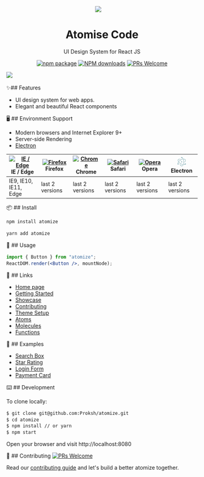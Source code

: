 <p align="center">
  <a href="http://atomizecode">
    <img width="110px" style="margin-right: 20px" src="https://firebasestorage.googleapis.com/v0/b/pawan-dev.appspot.com/o/logo.svg?alt=media">
  </a>
</p>

<h1 align="center">Atomise Code</h1>

<div align="center">

UI Design System for React JS

[![npm package](https://img.shields.io/npm/v/atomize.svg?style=flat-square)](https://www.npmjs.org/package/atomize) [![NPM downloads](http://img.shields.io/npm/dm/atomize.svg?style=flat-square)](http://npmjs.com/atomize) [![PRs Welcome](https://img.shields.io/badge/PRs-welcome-brightgreen.svg?style=flat-square)](http://makeapullrequest.com)

</div>

[![](https://firebasestorage.googleapis.com/v0/b/pawan-dev.appspot.com/o/Screenshot%202019-07-19%20at%2011.16.03%20AM.png?alt=media)](http://atomizecode.com)

✨## Features

- UI design system for web apps.
- Elegant and beautiful React components

🖥 ## Environment Support

- Modern browsers and Internet Explorer 9+
- Server-side Rendering
- [Electron](http://electron.atom.io/)

| [<img src="https://raw.githubusercontent.com/alrra/browser-logos/master/src/edge/edge_48x48.png" alt="IE / Edge" width="24px" height="24px" />](http://godban.github.io/browsers-support-badges/)</br>IE / Edge | [<img src="https://raw.githubusercontent.com/alrra/browser-logos/master/src/firefox/firefox_48x48.png" alt="Firefox" width="24px" height="24px" />](http://godban.github.io/browsers-support-badges/)</br>Firefox | [<img src="https://raw.githubusercontent.com/alrra/browser-logos/master/src/chrome/chrome_48x48.png" alt="Chrome" width="24px" height="24px" />](http://godban.github.io/browsers-support-badges/)</br>Chrome | [<img src="https://raw.githubusercontent.com/alrra/browser-logos/master/src/safari/safari_48x48.png" alt="Safari" width="24px" height="24px" />](http://godban.github.io/browsers-support-badges/)</br>Safari | [<img src="https://raw.githubusercontent.com/alrra/browser-logos/master/src/opera/opera_48x48.png" alt="Opera" width="24px" height="24px" />](http://godban.github.io/browsers-support-badges/)</br>Opera | [<img src="https://raw.githubusercontent.com/alrra/browser-logos/master/src/electron/electron_48x48.png" alt="Electron" width="24px" height="24px" />](http://godban.github.io/browsers-support-badges/)</br>Electron |
| --------------------------------------------------------------------------------------------------------------------------------------------------------------------------------------------------------------- | ----------------------------------------------------------------------------------------------------------------------------------------------------------------------------------------------------------------- | ------------------------------------------------------------------------------------------------------------------------------------------------------------------------------------------------------------- | ------------------------------------------------------------------------------------------------------------------------------------------------------------------------------------------------------------- | --------------------------------------------------------------------------------------------------------------------------------------------------------------------------------------------------------- | --------------------------------------------------------------------------------------------------------------------------------------------------------------------------------------------------------------------- |
| IE9, IE10, IE11, Edge                                                                                                                                                                                           | last 2 versions                                                                                                                                                                                                   | last 2 versions                                                                                                                                                                                               | last 2 versions                                                                                                                                                                                               | last 2 versions                                                                                                                                                                                           | last 2 versions                                                                                                                                                                                                       |

📦 ## Install

```bash
npm install atomize
```

```bash
yarn add atomize
```

🔨 ## Usage

```jsx
import { Button } from "atomize";
ReactDOM.render(<Button />, mountNode);
```

🔗 ## Links

- [Home page](http://atomizecode.com/)
- [Getting Started](https://atomizecode.com/docs/react/setup)
- [Showcase](https://atomizecode.com/docs/react/showcase)
- [Contributing](https://atomizecode.com/docs/react/contributing)
- [Theme Setup](https://atomizecode.com/docs/react/theme)
- [Atoms](https://atomizecode.com/docs/react/atoms)
- [Molecules](https://atomizecode.com/docs/react/molecules)
- [Functions](https://atomizecode.com/docs/react/functions)

🤩 ## Examples

- [Search Box](https://codesandbox.io/s/search-box-0fc6c)
- [Star Rating](https://codesandbox.io/s/star-rating-64ex1)
- [Login Form](https://codesandbox.io/s/login-form-atomize-ezs4u)
- [Payment Card](https://codesandbox.io/s/payment-card-42b3c)

⌨️ ## Development

To clone locally:

```bash
$ git clone git@github.com:Proksh/atomize.git
$ cd atomize
$ npm install // or yarn
$ npm start
```

Open your browser and visit http://localhost:8080

🤝 ## Contributing [![PRs Welcome](https://img.shields.io/badge/PRs-welcome-brightgreen.svg?style=flat-square)](http://makeapullrequest.com)

Read our [contributing guide](https://atomizecode.com/docs/react/contributing) and let's build a better atomize together.
